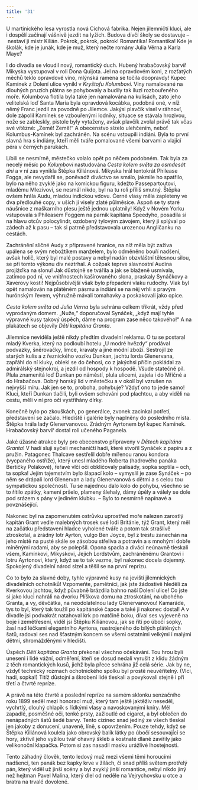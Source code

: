 ```yaml
---
title: '31'
---
```


U martinického lesa vyrostla nová Cíchová fabrika. Nejen jilemničtí kluci, ale i dospělí začínají vášnivě jezdit na lyžích. Budova dívčí školy se dostavuje – nestaví ji mistr Kilián. Pokrok, pokrok, pokrok! Romantika! Romantika! Kde je školák, kde je junák, kde je muž, který nečte romány Julia Věrna a Karla Maye?

I do divadla se vloudil nový, romantický duch. Hubený hrabačovský barvíř Mikyska vystupoval v roli Dona Quijota. Jel na opravdovém koni, z rozťatých měchů teklo opravdové víno, mlýnská ramena se točila doopravdy! Kupec Kamínek z Dolení ulice vynikl v _Kryštofu Kolumbovi_. Vlny namalované na dlouhých pruzích plátna se pohybovaly a budily tak iluzi rozbouřeného moře. Kolumbova flotila byla také jen namalována na kulisách, zato jeho velitelská loď Santa Maria byla opravdová kocábka, podobná oné, v níž němý Franc jezdil za povodně po Jilemce. Jakýsi plavčík visel v ráhnoví, dole zápolil Kamínek se vzbouřenými lodníky, situace se stávala hrozivou, nože se zableskly, pistole byly vytaženy, avšak plavčík zvolal právě tak včas své vítězné: „Země! Země!“ A obecenstvo slzelo ulehčením, neboť Kolumbus-Kamínek byl zachráněn. Na scénu vstoupili indiáni. Byla to první slavná hra s indiány, kteří měli tváře pomalované všemi barvami a vlající péra v černých parukách.

Líbili se nesmírně, městečko volalo opět po něčem podobném. Tak byla za necelý měsíc po _Kolumbovi_ nastudována _Cesta kolem světa za osmdesát dní_ a v ní zas vynikla Štěpka Kiliánová. Mikyska hrál tentokrát Philease Fogga, ale nevydařil se, poněvadž diváctvo se smálo, jakmile ho spatřilo, bylo na něho zvyklé jako na komickou figuru, kdežto Passepartoutovi, mladému Mlezivovi, se nesmál nikdo, byl na tu roli příliš smutný. Štěpka ovšem hrála Audu, mladou indickou vdovu. Černé vlasy měla zapleteny ve dva předlouhé copy, v uších jí visely zlaté půlměsíce. Aspoň se ty staré náušnice z maškarního plesu ještě jednou uplatnily! Když v Novém Yorku vstupovala s Phileasem Foggem na parník kapitána Speedyho, posadila si na hlavu otcův polocylindr, ozdobený tylovým závojem, který jí splýval po zádech až k pasu – tak si patrně představovala urozenou Angličanku na cestách.

Zachránění sličné Audy z připravené hranice, na níž měla být zaživa upálena se svým nebožtíkem manželem, bylo odměněno bouří nadšení, avšak holič, který byl malé postavy a nebyl nadán obzvláštní tělesnou silou, se při tomto výkonu div neztrhal. A cožpak teprve slavnostní Audina projížďka na slonu! Jak důstojně se tvářila a jak se blaženě usmívala, zatímco pod ní, ve vnitřnostech kašírovaného slona, praskaly Synáčkovy a Xaverovy kosti! Nejpůsobivější však bylo přepadení vlaku rudochy. Vlak byl opět namalován na plátěném pásmu a indiáni se na něj vrhli s pravým hurónským řevem, výhružně mávali tomahavky a poskakovali jako opice.

_Cesta kolem světa_ _od Julia Verna_ byla sehrána celkem třikrát, vždy před vyprodaným domem. „Nuže,“ doporučoval Synáček, „když mají tyhle výpravné kusy takový úspěch, dáme na program zase něco takového!“ A na plakátech se objevily _Děti kapitána Granta_.

Jilemnice neviděla ještě nikdy předtím divadelní reklamu. O tu se postaral mladý Kverka, který na podloubí hotelu „U modré hvězdy“ prodával podvazky, šněrovačky, límce, kravaty a jiné módní zboží. Sestrojil ze starých kulis a z řeznického vozíku Dunkan, jachtu lorda Glenervana, zapřáhl do ní kluky, oblekl se do čehosi, co z jakýchsi příčin pokládal za admirálský stejnokroj, a jezdil od hospody k hospodě. Všude statečně pil. Plula znamenitá loď Dunkan po náměstí, plula ulicemi, zajela i do Mříčné a do Hrabačova. Dobrý horský lid v městečku a v okolí byl vzrušen na nejvyšší míru. Jak jen se to, proboha, pohybuje? Vždyť ono to jede samo! Kluci, kteří Dunkan tlačili, byli ovšem schováni pod plachtou, a aby viděli na cestu, měli v ní pro oči vystříhány dírky.

Konečně bylo po zkouškách, po generálce, zvonek zacinkal potřetí, představení se začalo. Hlediště i galérie byly naplněny do posledního místa. Štěpka hrála lady Glenervanovou. Zrádným Ayrtonem byl kupec Kamínek. Hrabačovský barvíř dostal roli učeného Paganela.

Jaké úžasné atrakce byly pro obecenstvo připraveny v _Dětech kapitána Granta_! V hadí sluji syčeli mechaničtí hadi, které stvořil Synáček z papíru a z pružin. Patagonec Thalcave sestřelil dobře mířenou ranou kondora (vycpaného ostříže), který unesl mladého Roberta (hadrového panáka Bertičky Polákové), řeřavé vlčí oči obkličovaly palisády, sopka soptila – och, ta sopka! Jejím tajemstvím bylo šlapací kolo – vymyslil je zase Synáček – po něm se drápali lord Glenervan a lady Glenervanová s dětmi a s celou tou sympatickou společností. Tu se najednou dalo kolo do pohybu, všechno se to řítilo zpátky, kamení pršelo, plameny šlehaly, dámy úpěly a válely se dole pod srázem s pány v jediném klubku. – Bylo to nesmírně napínavé a povznášející.

Nakonec byl na zapomenutém ostrůvku uprostřed moře nalezen zarostlý kapitán Grant vedle malebných trosek své lodi Británie, týž Grant, který měl na začátku představení hladce vyholené tváře a potom tak strašlivě ztroskotal, a zrádný lotr Ayrton, vulgo Ben Joyce, byl z trestu zanechán na jeho místě na pusté skále se zásobou střeliva a potravin a s mnohými dobře míněnými radami, aby se polepšil. Opona spadla a diváci neúnavně tleskali všem, Kamínkovi, Mikyskovi, Jejich Lordstvům, zachráněnému Grantovi i lotru Ayrtonovi, který, když se to tak vezme, byl nakonec docela dojemný. Spokojený divadelní národ slzel a těšil se na první reprízu.

Co to bylo za slavné doby, tyhle výpravné kusy na jevišti jilemnických divadelních ochotníků! Vzpomeňte, pamětníci, jak jste žádostivě hleděli za Kverkovou jachtou, když půvabně brázdila bahno naší Dolení ulice! Co jste si jako kluci nahráli na dvorku Plíškova domu na ztroskotání, na ubohého Granta, a vy, děvčátka, na neodolatelnou lady Glenervanovou! Kamaráde, tys to byl, který tak toužil po kapitánské čapce a také ji nakonec dostal! A v divadle jsi podvakrát natahoval krk po matčině boku, díval ses vyjeveně na boje i zemětřesení, viděl jsi Štěpku Kiliánovou, jak se řítí po úbočí sopky, žasl nad léčkami elegantního Ayrtona, nastrojeného do bílých plátěných šatů, radoval ses nad šťastným koncem se všemi ostatními velkými i malými dětmi, shromážděnými v hledišti.

Úspěch _Dětí kapitána Granta_ překonal všechno očekávání. Tou hrou byli uneseni i lidé vážní, odměření, kteří se dosud nedali vyrušit z klidu žádným z těch romantických kusů, jichž byla přece sehrána již celá série. Jak by ne, vždyť technický rozmach ochotnického spolku byl prostě neuvěřitelný. (Vlci, hadi, sopka!) Titíž důstojní a škrobení lidé tleskali a povykovali stejně i při třetí a čtvrté repríze.

A právě na této čtvrté a poslední repríze na samém sklonku senzačního roku 1899 seděl mezi honorací muž, který tam ještě jaktěživ neseděl, vychrtlý, dlouhý chlapík s řídkými vlasy a navoskovanými kníry. Měl zapadlé, posměšné oči, tenké prsty, zažloutlé od cigaret, a byl oblečen do nenápadných šatů šedé barvy. Tento cizinec snad jediný ze všech tleskal jen jakoby z donucení, unaveně, líně, s opovržením. Pouze tehdy, když se Štěpka Kiliánová koulela jako obrovský balík látky po úbočí sesouvající se hory, zkřivil jeho vyžilou tvář ohavný škleb a kostnaté dlaně zavířily jako velikonoční klapačka. Potom si zas nasadil masku urážlivé lhostejnosti.

Tento záhadný člověk, tento ledový muž mezi všemi těmi horoucími nadšenci, ten panák bez kapky krve v žilách, či snad příliš světem protřelý pán, který viděl už jinší scény a byl zvyklý jinší romantice, nebyl nikdo jiný než hejtman Pavel Malina, který dlel od neděle na Vejrychovsku u otce a bratra na trvalé dovolené.
